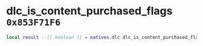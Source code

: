 # dlc_is_content_purchased_flags `0x853F71F6`

```lua
local result --[[ boolean ]] = natives.dlc.dlc_is_content_purchased_flags(_unk0 --[[ integer ]])
```
